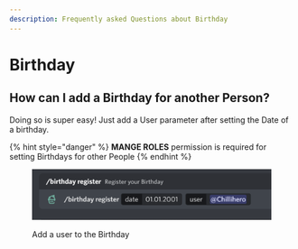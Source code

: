 ```yaml
---
description: Frequently asked Questions about Birthday
---
```


# Birthday

## How can I add a Birthday for another Person?

Doing so is super easy! Just add a User parameter after setting the Date of a birthday.

{% hint style="danger" %}
**MANGE ROLES** permission is required for setting Birthdays for other People
{% endhint %}

<figure><img src="../.gitbook/assets/SetBirthdayForAnotherPerson.png" alt=""><figcaption><p>Add a user to the Birthday</p></figcaption></figure>
